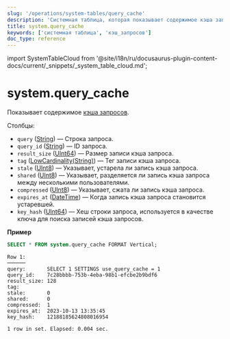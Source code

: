 ```yaml
---
slug: '/operations/system-tables/query_cache'
description: 'Системная таблица, которая показывает содержимое кэша запросов.'
title: system.query_cache
keywords: ['системная таблица', 'кэш_запросов']
doc_type: reference
---
```

import SystemTableCloud from '@site/i18n/ru/docusaurus-plugin-content-docs/current/_snippets/_system_table_cloud.md';


# system.query_cache

<SystemTableCloud/>

Показывает содержимое [кэша запросов](../query-cache.md).

Столбцы:

- `query` ([String](../../sql-reference/data-types/string.md)) — Строка запроса.
- `query_id` ([String](../../sql-reference/data-types/string.md)) — ID запроса.
- `result_size` ([UInt64](/sql-reference/data-types/int-uint#integer-ranges)) — Размер записи кэша запроса.
- `tag` ([LowCardinality(String)](../../sql-reference/data-types/lowcardinality.md)) — Тег записи кэша запроса.
- `stale` ([UInt8](../../sql-reference/data-types/int-uint.md)) — Указывает, устарела ли запись кэша запроса.
- `shared` ([UInt8](../../sql-reference/data-types/int-uint.md)) — Указывает, разделяется ли запись кэша запроса между несколькими пользователями.
- `compressed` ([UInt8](../../sql-reference/data-types/int-uint.md)) — Указывает, сжата ли запись кэша запроса.
- `expires_at` ([DateTime](../../sql-reference/data-types/datetime.md)) — Когда запись кэша запроса становится устаревшей.
- `key_hash` ([UInt64](/sql-reference/data-types/int-uint#integer-ranges)) — Хеш строки запроса, используется в качестве ключа для поиска записей кэша запросов.

**Пример**

```sql
SELECT * FROM system.query_cache FORMAT Vertical;
```

```text
Row 1:
──────
query:       SELECT 1 SETTINGS use_query_cache = 1
query_id:    7c28bbbb-753b-4eba-98b1-efcbe2b9bdf6
result_size: 128
tag:
stale:       0
shared:      0
compressed:  1
expires_at:  2023-10-13 13:35:45
key_hash:    12188185624808016954

1 row in set. Elapsed: 0.004 sec.
```